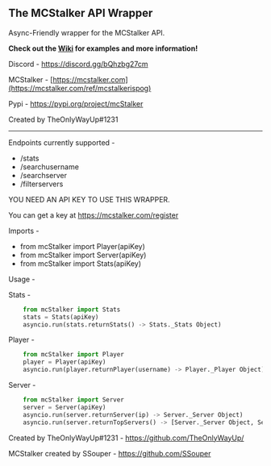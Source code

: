 The MCStalker API Wrapper
---------------------------
Async-Friendly wrapper for the MCStalker API.

**Check out the [Wiki](https://github.com/TheOnlyWayUp/mcStalkerApiWrapper/wiki) for examples and more information!**

Discord - https://discord.gg/bQhzbg27cm

MCStalker - [https://mcstalker.com](https://mcstalker.com/ref/mcstalkerispog)

Pypi - https://pypi.org/project/mcStalker

Created by TheOnlyWayUp#1231

----------


Endpoints currently supported - 
- /stats
- /searchusername
- /searchserver
- /filterservers

YOU NEED AN API KEY TO USE THIS WRAPPER.

You can get a key at https://mcstalker.com/register

Imports - 
- from mcStalker import Player(apiKey)
- from mcStalker import Server(apiKey)
- from mcStalker import Stats(apiKey)

Usage -

Stats -
  ```python
      from mcStalker import Stats
      stats = Stats(apiKey)
      asyncio.run(stats.returnStats() -> Stats._Stats Object)
  ```

Player -
  ```python
      from mcStalker import Player
      player = Player(apiKey)
      asyncio.run(player.returnPlayer(username) -> Player._Player Object)
  ```
  
Server - 
  ```python
      from mcStalker import Server
      server = Server(apiKey)
      asyncio.run(server.returnServer(ip) -> Server._Server Object)
      asyncio.run(server.returnTopServers() -> [Server._Server Object, Server._Server Object, ...])
  ```
  
Created by TheOnlyWayUp#1231 - https://github.com/TheOnlyWayUp/

MCStalker created by SSouper - https://github.com/SSouper
